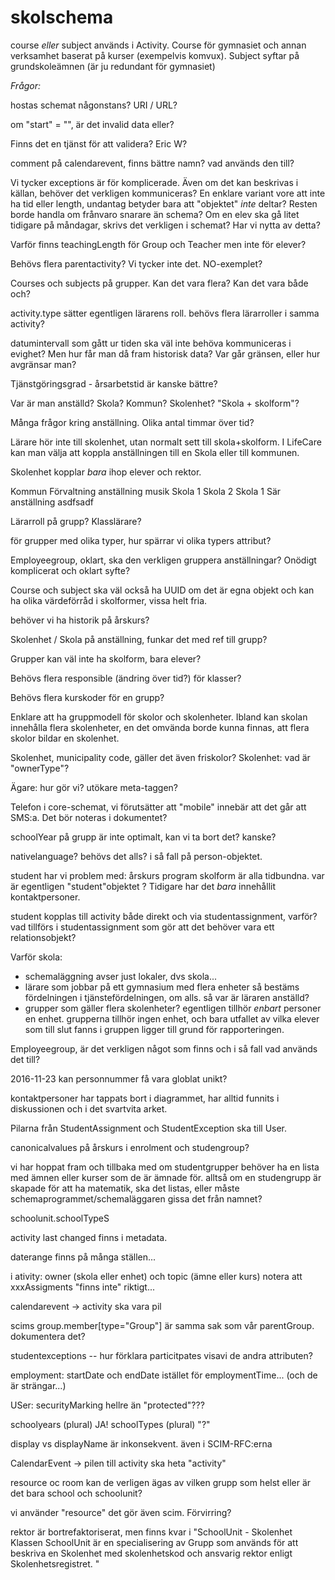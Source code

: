 # skolschema

course *eller* subject används i Activity. Course för gymnasiet och annan verksamhet baserat på kurser (exempelvis komvux). Subject syftar på grundskoleämnen (är ju redundant för gymnasiet)

*Frågor:*

hostas schemat någonstans? URI / URL?

om "start" = "", är det invalid data eller?

Finns det en tjänst för att validera? Eric W?

comment på calendarevent, finns bättre namn? vad används den till?

Vi tycker exceptions är för komplicerade. Även om det kan beskrivas i källan, behöver det verkligen kommuniceras? En enklare variant vore att inte ha tid eller length, undantag betyder bara att "objektet" *inte* deltar? Resten borde handla om frånvaro snarare än schema? Om en elev ska gå litet tidigare på måndagar, skrivs det verkligen i schemat? Har vi nytta av detta?

Varför finns teachingLength för Group och Teacher men inte för elever?

Behövs flera parentactivity? Vi tycker inte det. NO-exemplet?

Courses och subjects på grupper. Kan det vara flera? Kan det vara både och?

activity.type sätter egentligen lärarens roll. behövs flera lärarroller i samma activity?

datumintervall som gått ur tiden ska väl inte behöva kommuniceras i evighet? Men hur får man då fram historisk data? Var går gränsen, eller hur avgränsar man?

Tjänstgöringsgrad - årsarbetstid är kanske bättre?

Var är man anställd? Skola? Kommun? Skolenhet? "Skola + skolform"?

Många frågor kring anställning. Olika antal timmar över tid?

Lärare hör inte till skolenhet, utan normalt sett till skola+skolform. I LifeCare kan man välja att koppla anställningen till en Skola eller till kommunen.

Skolenhet kopplar *bara* ihop elever och rektor.

Kommun
 Förvaltning
        anställning musik
  Skola 1
  Skola 2
     Skola 1 Sär
        anställning asdfsadf

Lärarroll på grupp? Klasslärare? 


för grupper med olika typer, hur spärrar vi  olika typers attribut?

Employeegroup, oklart, ska den verkligen gruppera anställningar? Onödigt komplicerat och oklart syfte?

Course och subject ska väl också ha UUID om det är egna objekt och kan ha olika värdeförråd i skolformer, vissa helt fria.

behöver vi ha historik på årskurs?

Skolenhet / Skola på anställning, funkar det med ref till grupp?

Grupper kan väl inte ha skolform, bara elever?

Behövs flera responsible (ändring över tid?) för klasser?

Behövs flera kurskoder för en grupp?

Enklare att ha gruppmodell för skolor och skolenheter. Ibland kan skolan innehålla flera skolenheter, en det omvända borde kunna finnas, att flera skolor bildar en skolenhet.

Skolenhet, municipality code, gäller det även friskolor?
Skolenhet: vad är "ownerType"?


Ägare: hur gör vi? utökare meta-taggen?

Telefon i core-schemat, vi förutsätter att "mobile" innebär att det går att SMS:a. Det bör noteras i dokumentet?

schoolYear på grupp är inte optimalt, kan vi ta bort det? kanske?

nativelanguage? behövs det alls? i så fall på person-objektet.

student har vi problem med: årskurs program skolform är alla tidbundna. var är egentligen "student"objektet ? Tidigare har det *bara* innehållit kontaktpersoner.

student kopplas till activity både direkt och via studentassignment, varför? vad tillförs i studentassignment som gör att det behöver vara ett relationsobjekt?


Varför skola: 
- schemaläggning avser just lokaler, dvs skola...
- lärare som jobbar på ett gymnasium med flera enheter så bestäms fördelningen i tjänstefördelningen, om alls. så var är läraren anställd?
- grupper som gäller flera skolenheter? egentligen tillhör *enbart* personer en enhet. grupperna tillhör ingen enhet, och bara utfallet av vilka elever som till slut fanns i gruppen ligger till grund för rapporteringen.


Employeegroup, är det verkligen något som finns och i så fall vad används det till?

2016-11-23
kan personnummer få vara globlat unikt?

kontaktpersoner har tappats bort i diagrammet, har alltid funnits i diskussionen och i det svartvita arket.

Pilarna från StudentAssignment och StudentException ska till User.

canonicalvalues på årskurs i enrolment och studengroup?

vi har hoppat fram och tillbaka med om studentgrupper behöver ha en lista med ämnen eller kurser som de är ämnade för. alltså om en studengrupp är skapade för att ha matematik, ska det listas, eller måste schemaprogrammet/schemaläggaren gissa det från namnet?



schoolunit.schoolTypeS


activity last changed finns i metadata.


daterange finns på många ställen...


i ativity: owner (skola eller enhet) och topic (ämne eller kurs)
notera att xxxAssigments "finns inte" riktigt...


calendarevent -> activity ska vara pil


scims group.member[type="Group"] är samma sak som vår parentGroup. dokumentera det?



studentexceptions -- hur förklara particitpates visavi de andra attributen?


employment: startDate och endDate istället för employmentTime... (och de är strängar...)

USer: securityMarking hellre än "protected"???

schoolyears (plural)  JA!
schoolTypes (plural)  "?"


display vs displayName  är inkonsekvent. även i SCIM-RFC:erna

CalendarEvent -> pilen till activity ska heta "activity"

resource oc room kan de verligen ägas av vilken grupp som helst eller är det bara school och schoolunit?

vi använder "resource" det gör även scim. Förvirring?



rektor är bortrefaktoriserat, men finns kvar i "SchoolUnit - Skolenhet
Klassen SchoolUnit är en specialisering av Grupp som används för att beskriva en Skolenhet med skolenhetskod och ansvarig rektor enligt Skolenhetsregistret. 
"

